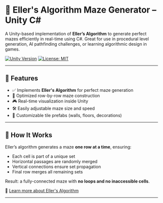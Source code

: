 # 🧩 Eller's Algorithm Maze Generator – Unity C#

A Unity-based implementation of **Eller’s Algorithm** to generate perfect mazes efficiently in real-time using C#. Great for use in procedural level generation, AI pathfinding challenges, or learning algorithmic design in games.

[![Unity Version](https://img.shields.io/badge/unity-2021.3%2B-black.svg)](https://unity.com) [![License: MIT](https://img.shields.io/badge/license-MIT-green.svg)](LICENSE)

---

## 📌 Features

- ✅ Implements **Eller's Algorithm** for perfect maze generation
- 🧠 Optimized row-by-row maze construction
- 🎮 Real-time visualization inside Unity
- 🛠️ Easily adjustable maze size and speed
- 🎨 Customizable tile prefabs (walls, floors, decorations)

---

## 🧪 How It Works

Eller’s algorithm generates a maze **one row at a time**, ensuring:

- Each cell is part of a unique set
- Horizontal passages are randomly merged
- Vertical connections ensure set propagation
- Final row merges all remaining sets

Result: a fully-connected maze with **no loops and no inaccessible cells**.

🔗 [Learn more about Eller's Algorithm](https://en.wikipedia.org/wiki/Maze_generation_algorithm#Eller's_algorithm)

---
